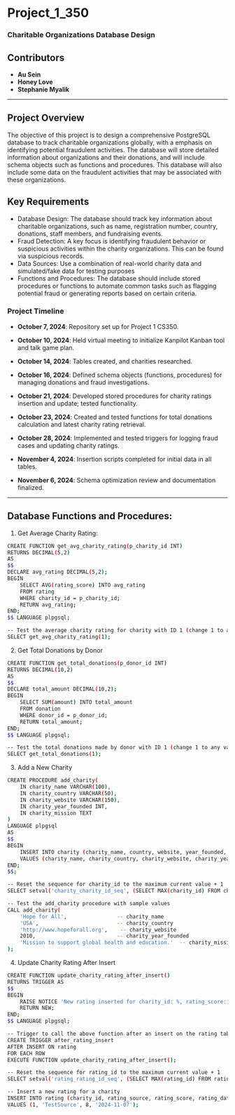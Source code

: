 # Project_1_350

### Charitable Organizations Database Design

## Contributors

- **Au Sein**
- **Honey Love**
- **Stephanie Myalik**

---
## Project Overview

The objective of this project is to design a comprehensive PostgreSQL database to track charitable organizations globally, with a emphasis on identifying potential fraudulent activities. The database will store detailed information about organizations and their donations, and will include schema objects such as functions and procedures. This database will also include some data on the fraudulent activities that may be associated with these organizations.

## Key Requirements

- Database Design: The database should track key information about charitable organizations, such as name, registration number, country, donations, staff members, and fundraising events.
- Fraud Detection: A key focus is identifying fraudulent behavior or suspicious activities within the charity organizations. This can be found via suspicious records.
- Data Sources: Use a combination of real-world charity data and simulated/fake data for testing purposes
- Functions and Procedures: The database should include stored procedures or functions to automate common tasks such as flagging potential fraud or generating reports based on certain criteria.

### Project Timeline
- **October 7, 2024**: Repository set up for Project 1 CS350.  

- **October 10, 2024**: Held virtual meeting to initialize Kanpilot Kanban tool and talk game plan.

- **October 14, 2024**: Tables created, and charities researched.  

- **October 16, 2024**: Defined schema objects (functions, procedures) for managing donations and fraud investigations.  

- **October 21, 2024**: Developed stored procedures for charity ratings insertion and update; tested functionality.  

- **October 23, 2024**: Created and tested functions for total donations calculation and latest charity rating retrieval.  

- **October 28, 2024**: Implemented and tested triggers for logging fraud cases and updating charity ratings.  

- **November 4, 2024**: Insertion scripts completed for initial data in all tables.  

- **November 6, 2024**: Schema optimization review and documentation finalized.  

---

## Database Functions and Procedures:

1. Get Average Charity Rating:

```bash
CREATE FUNCTION get_avg_charity_rating(p_charity_id INT)
RETURNS DECIMAL(5,2)
AS
$$
DECLARE avg_rating DECIMAL(5,2);
BEGIN
    SELECT AVG(rating_score) INTO avg_rating
    FROM rating
    WHERE charity_id = p_charity_id;
    RETURN avg_rating;
END;
$$ LANGUAGE plpgsql;
```

```bash
-- Test the average charity rating for charity with ID 1 (change 1 to any valid charity ID)
SELECT get_avg_charity_rating(1);
```

2. Get Total Donations by Donor

```bash
CREATE FUNCTION get_total_donations(p_donor_id INT)
RETURNS DECIMAL(10,2)
AS
$$
DECLARE total_amount DECIMAL(10,2);
BEGIN
    SELECT SUM(amount) INTO total_amount
    FROM donation
    WHERE donor_id = p_donor_id;
    RETURN total_amount;
END;
$$ LANGUAGE plpgsql;
```

```bash
-- Test the total donations made by donor with ID 1 (change 1 to any valid donor ID)
SELECT get_total_donations(1);
```

3. Add a New Charity

```bash
CREATE PROCEDURE add_charity(
    IN charity_name VARCHAR(100),
    IN charity_country VARCHAR(50),
    IN charity_website VARCHAR(150),
    IN charity_year_founded INT,
    IN charity_mission TEXT
)
LANGUAGE plpgsql
AS
$$
BEGIN
    INSERT INTO charity (charity_name, country, website, year_founded, mission)
    VALUES (charity_name, charity_country, charity_website, charity_year_founded, charity_mission);
END;
$$;
```

```bash
-- Reset the sequence for charity_id to the maximum current value + 1
SELECT setval('charity_charity_id_seq', (SELECT MAX(charity_id) FROM charity) + 1);
```

```bash
-- Test the add_charity procedure with sample values
CALL add_charity(
    'Hope for All',                -- charity_name
    'USA',                         -- charity_country
    'http://www.hopeforall.org',    -- charity_website
    2010,                          -- charity_year_founded
    'Mission to support global health and education.'  -- charity_mission
);
```

4. Update Charity Rating After Insert

```bash
CREATE FUNCTION update_charity_rating_after_insert()
RETURNS TRIGGER AS
$$
BEGIN
    RAISE NOTICE 'New rating inserted for charity_id: %, rating_score: %', NEW.charity_id, NEW.rating_score;
    RETURN NEW;
END;
$$ LANGUAGE plpgsql;
```

```bash
-- Trigger to call the above function after an insert on the rating table
CREATE TRIGGER after_rating_insert
AFTER INSERT ON rating
FOR EACH ROW
EXECUTE FUNCTION update_charity_rating_after_insert();
```

```bash
-- Reset the sequence for rating_id to the maximum current value + 1
SELECT setval('rating_rating_id_seq', (SELECT MAX(rating_id) FROM rating));
```

```bash
-- Insert a new rating for a charity
INSERT INTO rating (charity_id, rating_source, rating_score, rating_date)
VALUES (1, 'TestSource', 8, '2024-11-07');
```
